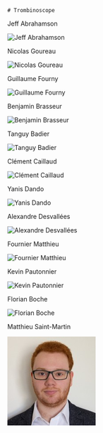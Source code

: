     # Trombinoscope

Jeff Abrahamson

![Jeff Abrahamson](images/jeff.png)

Nicolas Goureau

![Nicolas Goureau](images/nicolasgoureau.jpg)

Guillaume Fourny

![Guillaume Fourny](images/guillaumefourny.jpg)

Benjamin Brasseur

![Benjamin Brasseur](images/benjaminbrasseur.jpg)

Tanguy Badier

![Tanguy Badier](images/tanguybadier.jpg)

Clément Caillaud

![Clément Caillaud](images/clementcaillaud.png)

Yanis Dando

![Yanis Dando](images/yanisdando.png)

Alexandre Desvallées

![Alexandre Desvallées](images/AlexandreDesvallees.jpg)

Fournier Matthieu

![Fournier Matthieu](images/matthieu_fournier.jpg)

Kevin Pautonnier

![Kevin Pautonnier](images/kevinpeutonnier.jpg)

Florian Boche

![Florian Boche](images/FlorianBoche.jpg)

Matthieu Saint-Martin

![Matthieu Saint-Martin](images/matthieusaintmartin.jpeg)
